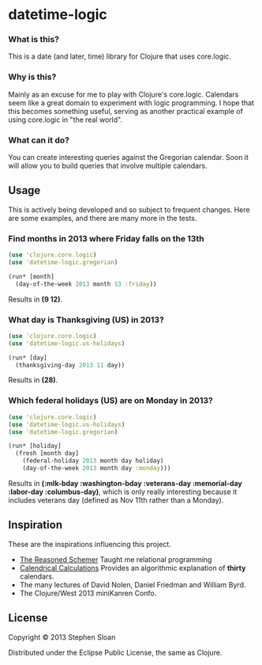 # datetime-logic


### What is this?

This is a date (and later, time) library for Clojure that uses core.logic.

### Why is this?

Mainly as an excuse for me to play with Clojure's core.logic.  Calendars seem like a great domain to experiment with logic programming.  I hope that this becomes something useful, serving as another practical example of using core.logic in "the real world".

### What can it do?

You can create interesting queries against the Gregorian calendar.  Soon it will allow you to build queries that involve multiple calendars.

## Usage

This is actively being developed and so subject to frequent changes.  Here are some examples, and there are many more in the tests.

### Find months in 2013 where Friday falls on the 13th

```clojure
(use 'clojure.core.logic)
(use 'datetime-logic.gregorian)

(run* [month]
  (day-of-the-week 2013 month 13 :friday))
```

Results in __(9 12)__.

### What day is Thanksgiving (US) in 2013?

```clojure
(use 'clojure.core.logic)
(use 'datetime-logic.us-holidays)

(run* [day]
  (thanksgiving-day 2013 11 day))
```

Results in __(28)__.

### Which federal holidays (US) are on Monday in 2013?

```clojure
(use 'clojure.core.logic)
(use 'datetime-logic.us-holidays)
(use 'datetime-logic.gregorian)

(run* [holiday]
  (fresh [month day]
    (federal-holiday 2013 month day holiday)
    (day-of-the-week 2013 month day :monday)))
```

Results in __(:mlk-bday :washington-bday :veterans-day :memorial-day :labor-day :columbus-day)__, which is only really interesting because it includes veterans day (defined as Nov 11th rather than a Monday).

## Inspiration

These are the inspirations influencing this project.

- [The Reasoned Schemer](http://mitpress.mit.edu/books/reasoned-schemer) Taught me relational programming
- [Calendrical Calculations](http://emr.cs.iit.edu/home/reingold/calendar-book/third-edition/) Provides an algorithmic explanation of __thirty__ calendars.
- The many lectures of David Nolen, Daniel Friedman and William Byrd.
- The Clojure/West 2013 miniKanren Confo.

## License

Copyright © 2013 Stephen Sloan

Distributed under the Eclipse Public License, the same as Clojure.
